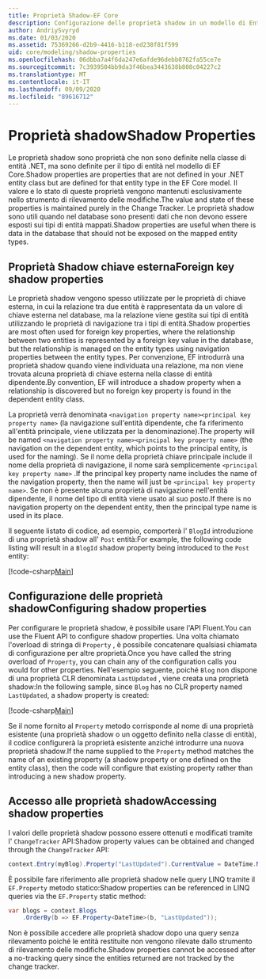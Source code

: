 ```yaml
---
title: Proprietà Shadow-EF Core
description: Configurazione delle proprietà shadow in un modello di Entity Framework Core
author: AndriySvyryd
ms.date: 01/03/2020
ms.assetid: 75369266-d2b9-4416-b118-ed238f81f599
uid: core/modeling/shadow-properties
ms.openlocfilehash: 06dbba7a4f6da247e6afde96debb0762fa55ce7e
ms.sourcegitcommit: 7c3939504bb9da3f46bea3443638b808c04227c2
ms.translationtype: MT
ms.contentlocale: it-IT
ms.lasthandoff: 09/09/2020
ms.locfileid: "89616712"
---
```

# <a name="shadow-properties"></a><span data-ttu-id="26a4f-103">Proprietà shadow</span><span class="sxs-lookup"><span data-stu-id="26a4f-103">Shadow Properties</span></span>

<span data-ttu-id="26a4f-104">Le proprietà shadow sono proprietà che non sono definite nella classe di entità .NET, ma sono definite per il tipo di entità nel modello di EF Core.</span><span class="sxs-lookup"><span data-stu-id="26a4f-104">Shadow properties are properties that are not defined in your .NET entity class but are defined for that entity type in the EF Core model.</span></span> <span data-ttu-id="26a4f-105">Il valore e lo stato di queste proprietà vengono mantenuti esclusivamente nello strumento di rilevamento delle modifiche.</span><span class="sxs-lookup"><span data-stu-id="26a4f-105">The value and state of these properties is maintained purely in the Change Tracker.</span></span> <span data-ttu-id="26a4f-106">Le proprietà shadow sono utili quando nel database sono presenti dati che non devono essere esposti sui tipi di entità mappati.</span><span class="sxs-lookup"><span data-stu-id="26a4f-106">Shadow properties are useful when there is data in the database that should not be exposed on the mapped entity types.</span></span>

## <a name="foreign-key-shadow-properties"></a><span data-ttu-id="26a4f-107">Proprietà Shadow chiave esterna</span><span class="sxs-lookup"><span data-stu-id="26a4f-107">Foreign key shadow properties</span></span>

<span data-ttu-id="26a4f-108">Le proprietà shadow vengono spesso utilizzate per le proprietà di chiave esterna, in cui la relazione tra due entità è rappresentata da un valore di chiave esterna nel database, ma la relazione viene gestita sui tipi di entità utilizzando le proprietà di navigazione tra i tipi di entità.</span><span class="sxs-lookup"><span data-stu-id="26a4f-108">Shadow properties are most often used for foreign key properties, where the relationship between two entities is represented by a foreign key value in the database, but the relationship is managed on the entity types using navigation properties between the entity types.</span></span> <span data-ttu-id="26a4f-109">Per convenzione, EF introdurrà una proprietà shadow quando viene individuata una relazione, ma non viene trovata alcuna proprietà di chiave esterna nella classe di entità dipendente.</span><span class="sxs-lookup"><span data-stu-id="26a4f-109">By convention, EF will introduce a shadow property when a relationship is discovered but no foreign key property is found in the dependent entity class.</span></span>

<span data-ttu-id="26a4f-110">La proprietà verrà denominata `<navigation property name><principal key property name>` (la navigazione sull'entità dipendente, che fa riferimento all'entità principale, viene utilizzata per la denominazione).</span><span class="sxs-lookup"><span data-stu-id="26a4f-110">The property will be named `<navigation property name><principal key property name>` (the navigation on the dependent entity, which points to the principal entity, is used for the naming).</span></span> <span data-ttu-id="26a4f-111">Se il nome della proprietà chiave principale include il nome della proprietà di navigazione, il nome sarà semplicemente `<principal key property name>` .</span><span class="sxs-lookup"><span data-stu-id="26a4f-111">If the principal key property name includes the name of the navigation property, then the name will just be `<principal key property name>`.</span></span> <span data-ttu-id="26a4f-112">Se non è presente alcuna proprietà di navigazione nell'entità dipendente, il nome del tipo di entità viene usato al suo posto.</span><span class="sxs-lookup"><span data-stu-id="26a4f-112">If there is no navigation property on the dependent entity, then the principal type name is used in its place.</span></span>

<span data-ttu-id="26a4f-113">Il seguente listato di codice, ad esempio, comporterà l' `BlogId` introduzione di una proprietà shadow all' `Post` entità:</span><span class="sxs-lookup"><span data-stu-id="26a4f-113">For example, the following code listing will result in a `BlogId` shadow property being introduced to the `Post` entity:</span></span>

[!code-csharp[Main](../../../samples/core/Modeling/Conventions/ShadowForeignKey.cs?name=Conventions&highlight=21-23)]

## <a name="configuring-shadow-properties"></a><span data-ttu-id="26a4f-114">Configurazione delle proprietà shadow</span><span class="sxs-lookup"><span data-stu-id="26a4f-114">Configuring shadow properties</span></span>

<span data-ttu-id="26a4f-115">Per configurare le proprietà shadow, è possibile usare l'API Fluent.</span><span class="sxs-lookup"><span data-stu-id="26a4f-115">You can use the Fluent API to configure shadow properties.</span></span> <span data-ttu-id="26a4f-116">Una volta chiamato l'overload di stringa di `Property` , è possibile concatenare qualsiasi chiamata di configurazione per altre proprietà.</span><span class="sxs-lookup"><span data-stu-id="26a4f-116">Once you have called the string overload of `Property`, you can chain any of the configuration calls you would for other properties.</span></span> <span data-ttu-id="26a4f-117">Nell'esempio seguente, poiché `Blog` non dispone di una proprietà CLR denominata `LastUpdated` , viene creata una proprietà shadow:</span><span class="sxs-lookup"><span data-stu-id="26a4f-117">In the following sample, since `Blog` has no CLR property named `LastUpdated`, a shadow property is created:</span></span>

[!code-csharp[Main](../../../samples/core/Modeling/FluentAPI/ShadowProperty.cs?name=ShadowProperty&highlight=8)]

<span data-ttu-id="26a4f-118">Se il nome fornito al `Property` metodo corrisponde al nome di una proprietà esistente (una proprietà shadow o un oggetto definito nella classe di entità), il codice configurerà la proprietà esistente anziché introdurre una nuova proprietà shadow.</span><span class="sxs-lookup"><span data-stu-id="26a4f-118">If the name supplied to the `Property` method matches the name of an existing property (a shadow property or one defined on the entity class), then the code will configure that existing property rather than introducing a new shadow property.</span></span>

## <a name="accessing-shadow-properties"></a><span data-ttu-id="26a4f-119">Accesso alle proprietà shadow</span><span class="sxs-lookup"><span data-stu-id="26a4f-119">Accessing shadow properties</span></span>

<span data-ttu-id="26a4f-120">I valori delle proprietà shadow possono essere ottenuti e modificati tramite l' `ChangeTracker` API:</span><span class="sxs-lookup"><span data-stu-id="26a4f-120">Shadow property values can be obtained and changed through the `ChangeTracker` API:</span></span>

``` csharp
context.Entry(myBlog).Property("LastUpdated").CurrentValue = DateTime.Now;
```

<span data-ttu-id="26a4f-121">È possibile fare riferimento alle proprietà shadow nelle query LINQ tramite il `EF.Property` metodo statico:</span><span class="sxs-lookup"><span data-stu-id="26a4f-121">Shadow properties can be referenced in LINQ queries via the `EF.Property` static method:</span></span>

``` csharp
var blogs = context.Blogs
    .OrderBy(b => EF.Property<DateTime>(b, "LastUpdated"));
```

<span data-ttu-id="26a4f-122">Non è possibile accedere alle proprietà shadow dopo una query senza rilevamento poiché le entità restituite non vengono rilevate dallo strumento di rilevamento delle modifiche.</span><span class="sxs-lookup"><span data-stu-id="26a4f-122">Shadow properties cannot be accessed after a no-tracking query since the entities returned are not tracked by the change tracker.</span></span>
